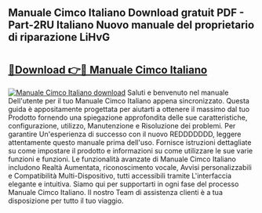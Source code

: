 ## Manuale Cimco Italiano Download gratuit PDF - Part-2RU Italiano Nuovo manuale del proprietario di riparazione LiHvG

# <h2><a href="http://dfe2ajj.blite.top/?on=Manuale+Cimco+Italiano">🔗Download 👉🔴 Manuale Cimco Italiano</a></h2>

[![Manuale Cimco Italiano download](https://i.imgur.com/lujVjoI.png)](http://dfe2ajj.blite.top/?on=Manuale+Cimco+Italiano)
Saluti e benvenuto nel manuale Dell'utente per il tuo Manuale Cimco Italiano appena sincronizzato. Questa guida è appositamente progettata per aiutarti a ottenere il massimo dal tuo Prodotto fornendo una spiegazione approfondita delle sue caratteristiche, configurazione, utilizzo, Manutenzione e Risoluzione dei problemi. Per garantire Un'esperienza di successo con il nuovo REDDDDDDD, leggere attentamente questo manuale prima dell'uso. Fornisce istruzioni dettagliate su come impostare il prodotto e informazioni su come utilizzare le sue varie funzioni e funzioni. Le funzionalità avanzate di Manuale Cimco Italiano includono Realtà Aumentata, riconoscimento vocale, Avvisi personalizzabili e Compatibilità Multi-Dispositivo, tutti accessibili tramite L'interfaccia elegante e intuitiva. Siamo qui per supportarti in ogni fase del processo Manuale Cimco Italiano. Il nostro Team di assistenza clienti è a tua disposizione per tutto il tuo viaggio.
